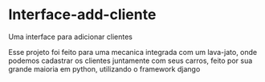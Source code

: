 # Interface-add-cliente
Uma interface para adicionar clientes

Esse projeto foi feito para uma mecanica integrada com um lava-jato, onde podemos cadastrar os clientes juntamente com seus carros, feito por sua grande maioria em python, utilizando o framework django
